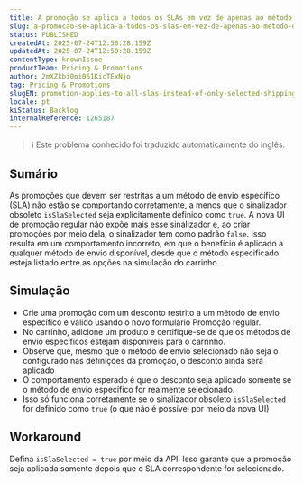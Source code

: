```yaml
---
title: A promoção se aplica a todos os SLAs em vez de apenas ao método de envio selecionado
slug: a-promocao-se-aplica-a-todos-os-slas-em-vez-de-apenas-ao-metodo-de-envio-selecionado
status: PUBLISHED
createdAt: 2025-07-24T12:50:28.159Z
updatedAt: 2025-07-24T12:50:28.159Z
contentType: knownIssue
productTeam: Pricing & Promotions
author: 2mXZkbi0oi061KicTExNjo
tag: Pricing & Promotions
slugEN: promotion-applies-to-all-slas-instead-of-only-selected-shipping-method
locale: pt
kiStatus: Backlog
internalReference: 1265187
---
```


>ℹ️ Este problema conhecido foi traduzido automaticamente do inglês.

## Sumário


As promoções que devem ser restritas a um método de envio específico (SLA) não estão se comportando corretamente, a menos que o sinalizador obsoleto `isSlaSelected` seja explicitamente definido como `true`. A nova UI de promoção regular não expõe mais esse sinalizador e, ao criar promoções por meio dela, o sinalizador tem como padrão `false`. Isso resulta em um comportamento incorreto, em que o benefício é aplicado a qualquer método de envio disponível, desde que o método especificado esteja listado entre as opções na simulação do carrinho.
## Simulação



- Crie uma promoção com um desconto restrito a um método de envio específico e válido usando o novo formulário Promoção regular.
- No carrinho, adicione um produto e certifique-se de que os métodos de envio específicos estejam disponíveis para o carrinho.
- Observe que, mesmo que o método de envio selecionado não seja o configurado nas definições da promoção, o desconto ainda será aplicado
- O comportamento esperado é que o desconto seja aplicado somente se o método de envio específico for realmente selecionado.
- Isso só funciona corretamente se o sinalizador obsoleto `isSlaSelected` for definido como `true` (o que não é possível por meio da nova UI)
## Workaround


Defina `isSlaSelected = true` por meio da API. Isso garante que a promoção seja aplicada somente depois que o SLA correspondente for selecionado.



